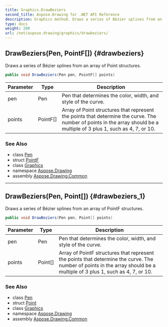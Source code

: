 ```yaml
---
title: Graphics.DrawBeziers
second_title: Aspose.Drawing for .NET API Reference
description: Graphics method. Draws a series of Bézier splines from an array of Point structures
type: docs
weight: 280
url: /net/aspose.drawing/graphics/drawbeziers/
---
```

## DrawBeziers(Pen, PointF[]) {#drawbeziers}

Draws a series of Bézier splines from an array of Point structures.

```csharp
public void DrawBeziers(Pen pen, PointF[] points)
```

| Parameter | Type | Description |
| --- | --- | --- |
| pen | Pen | Pen that determines the color, width, and style of the curve. |
| points | PointF[] | Array of Point structures that represent the points that determine the curve. The number of points in the array should be a multiple of 3 plus 1, such as 4, 7, or 10. |

### See Also

* class [Pen](../../pen/)
* struct [PointF](../../pointf/)
* class [Graphics](../)
* namespace [Aspose.Drawing](../../graphics/)
* assembly [Aspose.Drawing.Common](../../../)

---

## DrawBeziers(Pen, Point[]) {#drawbeziers_1}

Draws a series of Bézier splines from an array of PointF structures.

```csharp
public void DrawBeziers(Pen pen, Point[] points)
```

| Parameter | Type | Description |
| --- | --- | --- |
| pen | Pen | Pen that determines the color, width, and style of the curve. |
| points | Point[] | Array of PointF structures that represent the points that determine the curve. The number of points in the array should be a multiple of 3 plus 1, such as 4, 7, or 10. |

### See Also

* class [Pen](../../pen/)
* struct [Point](../../point/)
* class [Graphics](../)
* namespace [Aspose.Drawing](../../graphics/)
* assembly [Aspose.Drawing.Common](../../../)


